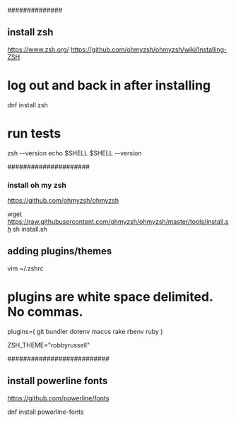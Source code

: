 ##############
## install zsh
https://www.zsh.org/
https://github.com/ohmyzsh/ohmyzsh/wiki/Installing-ZSH

# log out and back in after installing
dnf install zsh

# run tests
zsh --version
echo $SHELL
$SHELL --version

#####################
### install oh my zsh
https://github.com/ohmyzsh/ohmyzsh

wget https://raw.githubusercontent.com/ohmyzsh/ohmyzsh/master/tools/install.sh
sh install.sh

## adding plugins/themes
vim ~/.zshrc

# plugins are white space delimited. No commas.
plugins=(
  git
  bundler
  dotenv
  macos
  rake
  rbenv
  ruby
)

ZSH_THEME="robbyrussell"

##########################
## install powerline fonts
https://github.com/powerline/fonts

dnf install powerline-fonts






